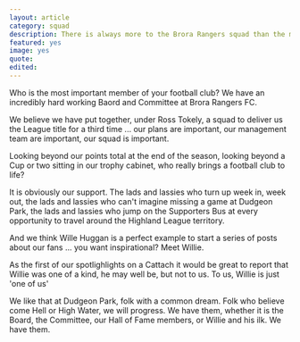 ```yaml
---
layout: article
category: squad
description: There is always more to the Brora Rangers squad than the men on the pitch. Meet Willie.
featured: yes
image: yes
quote:
edited:
---
```

Who is the most important member of your football club? We have an incredibly hard working Baord and Committee at Brora Rangers FC.

We believe we have put together, under Ross Tokely, a squad to deliver us the League title for a third time ... our plans are important, our management team are important, our squad is important.

Looking beyond our points total at the end of the season, looking beyond a Cup or two sitting in our trophy cabinet, who really brings a football club to life?

It is obviously our support. The lads and lassies who turn up week in, week out, the lads and lassies who can't imagine missing a game at Dudgeon Park, the lads and lassies who jump on the Supporters Bus at every opportunity to travel around the Highland League territory.

And we think Wille Huggan is a perfect example to start a series of posts about our fans ... you want inspirational? Meet Willie.

As the first of our spotlighlights on a Cattach it would be great to report that Willie was one of a kind, he may well be, but not to us. To us, Willie is just 'one of us'

We like that at Dudgeon Park, folk with a common dream. Folk who believe come Hell or High Water, we will progress. We have them, whether it is the Board, the Committee, our Hall of Fame members, or Willie and his ilk. We have them.
